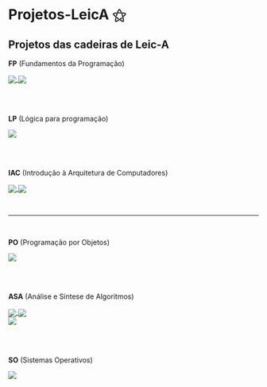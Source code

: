 # Projetos-LeicA ⚝
## Projetos das cadeiras de Leic-A

**FP** (Fundamentos da Programação)

<a href="https://github.com/MarianaAa01/fp-projeto-1">
  <img align="center" src="https://github-readme-stats.vercel.app/api/pin/?username=MarianaAa01&theme=vue-dark&repo=fp-projeto-1" />
</a>

<a href="https://github.com/MarianaAa01/fp-projeto-2">
  <img align="center" src="https://github-readme-stats.vercel.app/api/pin/?username=MarianaAa01&theme=vue-dark&repo=fp-projeto-2" />
</a>

<br><br>

**LP** (Lógica para programação)

<a href="https://github.com/MarianaAa01/lp-projeto">
  <img align="center" src="https://github-readme-stats.vercel.app/api/pin/?username=MarianaAa01&theme=vue-dark&repo=lp-projeto" />
</a>

<br><br>

**IAC** (Introdução à Arquitetura de Computadores)

<a href="https://github.com/MarianaAa01/iac-projeto-1">
  <img align="center" src="https://github-readme-stats.vercel.app/api/pin/?username=MarianaAa01&theme=vue-dark&repo=iac-projeto-1" />
</a>

<a href="https://github.com/MarianaAa01/iac-projeto-2">
  <img align="center" src="https://github-readme-stats.vercel.app/api/pin/?username=MarianaAa01&theme=vue-dark&repo=iac-projeto-2" />
</a>

<br><hr><br>

**PO** (Programação por Objetos)

<a href="https://github.com/MarianaAa01/po-projeto">
  <img align="center" src="https://github-readme-stats.vercel.app/api/pin/?username=MarianaAa01&theme=vue-dark&repo=po-projeto" />
</a>

<br><br>

**ASA** (Análise e Síntese de Algoritmos)

<a href="https://github.com/MarianaAa01/asa-projeto1">
  <img align="center" src="https://github-readme-stats.vercel.app/api/pin/?username=MarianaAa01&theme=vue-dark&repo=asa-projeto1" />
</a>

<a href="https://github.com/MarianaAa01/asa-projeto2">
  <img align="center" src="https://github-readme-stats.vercel.app/api/pin/?username=MarianaAa01&theme=vue-dark&repo=asa-projeto2" />
</a>
<br>
<a href="https://github.com/MarianaAa01/asa-projeto3">
  <img align="center" src="https://github-readme-stats.vercel.app/api/pin/?username=MarianaAa01&theme=vue-dark&repo=asa-projeto3" />
</a>

<br><br>

**SO** (Sistemas Operativos)

<a href="https://github.com/MarianaAa01/so-projeto2">
  <img align="center" src="https://github-readme-stats.vercel.app/api/pin/?username=MarianaAa01&theme=vue-dark&repo=so-projeto2" />
</a>

